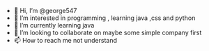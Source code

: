 - 👋 Hi, I’m @george547
- 👀 I’m interested in programming , learning java ,css and python
- 🌱 I’m currently learning java
- 💞️ I’m looking to collaborate on maybe some simple company first 
- 📫 How to reach me not understand 

<!---
george547/george547 is a ✨ special ✨ repository because its `README.md` (this file) appears on your GitHub profile.
You can click the Preview link to take a look at your changes.
--->
